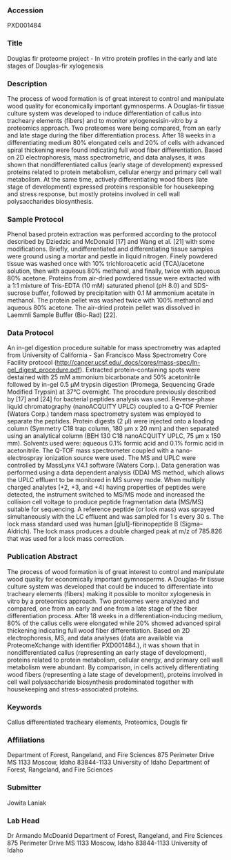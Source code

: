 ### Accession
PXD001484

### Title
Douglas fir proteome project -  In vitro protein profiles in the early and late stages of Douglas-fir xylogenesis

### Description
The process of wood formation is of great interest to control and manipulate wood quality for economically important gymnosperms. A Douglas-fir tissue culture system was developed to induce differentiation of callus into tracheary elements (fibers) and to monitor xylogenesisin-vitro by a proteomics approach. Two proteomes were being compared, from an early and late stage during the fiber differentiation process. After 18 weeks in a differentiating medium 80% elongated cells and 20% of cells with advanced spiral thickening were found indicating full wood fiber differentiation. Based on 2D electrophoresis, mass spectrometric, and data analyses, it was shown that nondifferentiated callus (early stage of development) expressed proteins related to protein metabolism, cellular energy and primary cell wall metabolism. At the same time, actively differentiating wood fibers (late stage of development) expressed proteins responsible for housekeeping and stress response, but mostly proteins involved in cell wall polysaccharides biosynthesis.

### Sample Protocol
Phenol based protein extraction was performed according to the protocol described by Dziedzic and McDonald [17] and Wang et al. [21] with some modifications. Briefly, undifferentiated and differentiating tissue samples were ground using a mortar and pestle in liquid nitrogen. Finely powdered tissue was washed once with 10% trichloroacetic acid (TCA)/acetone solution, then with aqueous 80% methanol, and finally, twice with aqueous 80% acetone. Proteins from air-dried powdered tissue were extracted with a 1:1 mixture of Tris-EDTA (10 mM) saturated phenol (pH 8.0) and SDS-sucrose buffer, followed by precipitation with 0.1 M ammonium acetate in methanol. The protein pellet was washed twice with 100% methanol and aqueous 80% acetone. The air-dried protein pellet was dissolved in Laemmli Sample Buffer (Bio-Rad) [22].

### Data Protocol
An in-gel digestion procedure suitable for mass spectrometry was adapted from University of California - San Francisco Mass Spectrometry Core Facility protocol (http://cancer.ucsf.edu/_docs/cores/mass-spec/In-gel_digest_procedure.pdf). Extracted protein-containing spots were destained with 25 mM ammonium bicarbonate and 50% acetonitrile followed by in-gel 0.5 μM trypsin digestion (Promega, Sequencing Grade Modified Trypsin) at 37°C overnight.  The procedure previously described by [17] and [24] for bacterial peptides analysis was used. Reverse-phase liquid chromatography (nanoACQUITY UPLC) coupled to a Q-TOF Premier (Waters Corp.) tandem mass spectrometry system was employed to separate the peptides. Protein digests (2 μl) were injected onto a loading column (Symmetry C18 trap column, 180 μm x 20 mm) and then separated using an analytical column (BEH 130 C18 nanoACQUITY UPLC, 75 µm x 150 mm). Solvents used were: aqueous 0.1% formic acid and 0.1% formic acid in acetonitrile. The Q-TOF mass spectrometer coupled with a nano-electrospray ionization source were used.  The MS and UPLC were controlled by MassLynx V4.1 software (Waters Corp.). Data generation was performed using a data dependent analysis (DDA) MS method, which allows the UPLC effluent to be monitored in MS survey mode. When multiply charged analytes (+2, +3, and +4) having properties of peptides were detected, the instrument switched to MS/MS mode and increased the collision cell voltage to produce peptide fragmentation data (MS/MS) suitable for sequencing. A reference peptide (or lock mass) was sprayed simultaneously with the LC effluent and was sampled for 1 s every 30 s. The lock mass standard used was human [glu1]-fibrinopeptide B (Sigma–Aldrich). The lock mass produces a double charged peak at m/z of 785.826 that was used for a lock mass correction.

### Publication Abstract
The process of wood formation is of great interest to control and manipulate wood quality for economically important gymnosperms. A Douglas-fir tissue culture system was developed that could be induced to differentiate into tracheary elements (fibers) making it possible to monitor xylogenesis in vitro by a proteomics approach. Two proteomes were analyzed and compared, one from an early and one from a late stage of the fiber differentiation process. After 18 weeks in a differentiation-inducing medium, 80% of the callus cells were elongated while 20% showed advanced spiral thickening indicating full wood fiber differentiation. Based on 2D electrophoresis, MS, and data analyses (data are available via ProteomeXchange with identifier PXD001484.), it was shown that in nondifferentiated callus (representing an early stage of development), proteins related to protein metabolism, cellular energy, and primary cell wall metabolism were abundant. By comparison, in cells actively differentiating wood fibers (representing a late stage of development), proteins involved in cell wall polysaccharide biosynthesis predominated together with housekeeping and stress-associated proteins.

### Keywords
Callus differentiated tracheary elements, Proteomics, Dougls fir

### Affiliations
Department of Forest, Rangeland, and Fire Sciences 875 Perimeter Drive MS 1133 Moscow, Idaho 83844-1133  University of Idaho
Department of Forest, Rangeland, and Fire Sciences

### Submitter
Jowita Laniak

### Lab Head
Dr Armando McDoanld
Department of Forest, Rangeland, and Fire Sciences 875 Perimeter Drive MS 1133 Moscow, Idaho 83844-1133  University of Idaho


